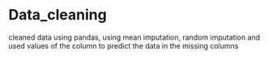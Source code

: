 # Data_cleaning
cleaned data using pandas, using mean imputation, random imputation and used values of the column to predict the data in the missing columns

